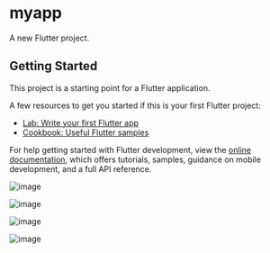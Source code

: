 # myapp

A new Flutter project.

## Getting Started

This project is a starting point for a Flutter application.

A few resources to get you started if this is your first Flutter project:

- [Lab: Write your first Flutter app](https://docs.flutter.dev/get-started/codelab)
- [Cookbook: Useful Flutter samples](https://docs.flutter.dev/cookbook)

For help getting started with Flutter development, view the
[online documentation](https://docs.flutter.dev/), which offers tutorials,
samples, guidance on mobile development, and a full API reference.

![image](https://github.com/user-attachments/assets/907a8ab4-67db-4906-9de7-81c4d51c3eb6)

![image](https://github.com/user-attachments/assets/def4e98b-6c87-4bae-982d-7020f7eb0114)

![image](https://github.com/user-attachments/assets/0c7773bd-fd23-4fae-86f7-90a806380828)

![image](https://github.com/user-attachments/assets/97531b99-b5ca-43cf-8607-c65f44e35896)



